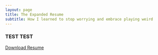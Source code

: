 ```yaml
---
layout: page
title: The Expanded Resume
subtitle: How I learned to stop worrying and embrace playing weird
---
```


### TEST TEST

[Download Resume](/path/to/your/resume.pdf)

